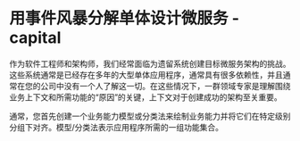 # 用事件风暴分解单体设计微服务 - capital

作为软件工程师和架构师，我们经常面临为遗留系统创建目标微服务架构的挑战。这些系统通常是已经存在多年的大型单体应用程序，通常具有很多依赖性，并且通常在您的公司中没有一个人了解这一切。在这些情况下，一群领域专家是理解围绕业务上下文和所需功能的“原因”的关键，上下文对于创建成功的架构至关重要。

通常，您首先创建一个业务能力模型或分类法来绘制业务能力并将它们在特定级别分组下对齐。模型/分类法表示应用程序所需的一组功能集合。

